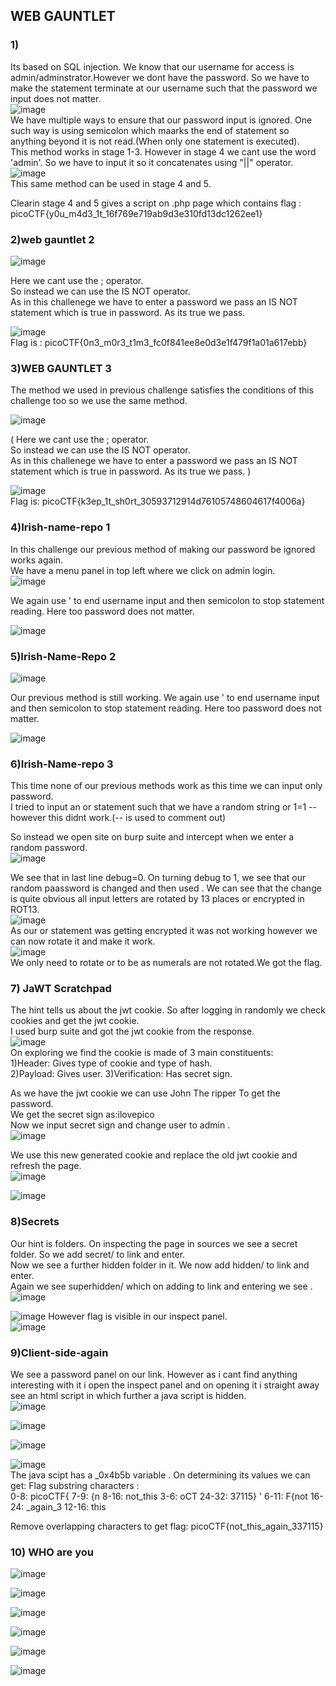 ## WEB GAUNTLET
### 1)
Its based on SQL injection. We know that our username for access is admin/adminstrator.However we dont have the password. So we have to make the statement terminate at our username such that the password we input does not matter.  
![image](https://github.com/Ritwik-Rai/CSOC24/assets/143336354/91bc4ed0-d9e2-4c7f-9344-a35a5c923a4c)  
We have multiple ways to ensure that our password input is ignored. One such way is using semicolon which maarks the end of statement so anything beyond it is not read.(When only one statement is executed).  
This method works in stage 1-3.
However in stage 4 we cant use the word 'admin'. So we have to input it so it concatenates using "||" operator.  
![image](https://github.com/Ritwik-Rai/CSOC24/assets/143336354/2154abed-b560-4eb9-8b6f-86634679ca94)  
This same method can be used in stage 4 and 5.  

Clearin stage 4 and 5 gives a script on .php page which contains flag : picoCTF{y0u_m4d3_1t_16f769e719ab9d3e310fd13dc1262ee1}  

### 2)web gauntlet 2
![image](https://github.com/Ritwik-Rai/CSOC24/assets/143336354/942097df-5a27-4f07-bd52-cd80a796e3db)  

  Here we cant use the ; operator.  
So instead we can use the IS NOT operator.  
As in this challenege we have to enter a password we pass an IS NOT statement which is true in password. As its true we pass.  

![image](https://github.com/Ritwik-Rai/CSOC24/assets/143336354/f8736d26-6c6a-4f8d-b03e-2e81196edf45)    
Flag is : picoCTF{0n3_m0r3_t1m3_fc0f841ee8e0d3e1f479f1a01a617ebb}

### 3)WEB GAUNTLET 3

The method we used in previous challenge satisfies the conditions of this challenge too so we use the same method.  

![image](https://github.com/Ritwik-Rai/CSOC24/assets/143336354/942097df-5a27-4f07-bd52-cd80a796e3db)  

( Here we cant use the ; operator.  
So instead we can use the IS NOT operator.  
As in this challenege we have to enter a password we pass an IS NOT statement which is true in password. As its true we pass.  )

![image](https://github.com/Ritwik-Rai/CSOC24/assets/143336354/40dc0d4f-330a-42b8-adeb-95dccd46dcb7)   
Flag is: picoCTF{k3ep_1t_sh0rt_30593712914d76105748604617f4006a}

### 4)Irish-name-repo 1

In this challenge our previous method of making our password be ignored works again.  
We have a menu panel in top left where we click on admin login.  
![image](https://github.com/Ritwik-Rai/CSOC24/assets/143336354/5c725560-edcb-4d0a-8bd6-5d6b67ec9bfd)  


We again use ' to end username input and then semicolon to stop statement reading.
Here too password does not matter.




![image](https://github.com/Ritwik-Rai/CSOC24/assets/143336354/b8808488-d05d-4935-928b-871d17c58834)

### 5)Irish-Name-Repo  2
![image](https://github.com/Ritwik-Rai/CSOC24/assets/143336354/e54a785c-15c7-41c0-9453-11d0f7f77c24)

Our previous method is still working.
We again use ' to end username input and then semicolon to stop statement reading.
Here too password does not matter.  

![image](https://github.com/Ritwik-Rai/CSOC24/assets/143336354/824268e0-30fb-4cc7-a9e4-558e76781644)  

### 6)Irish-Name-repo 3  
This time none of our previous methods work as this time we can input only password.  
I tried to input an or statement such that we have a random string or 1=1 -- however this didnt work.(-- is used to comment out)  

So instead we open site on burp suite and intercept when we enter a random password.  
![image](https://github.com/Ritwik-Rai/CSOC24/assets/143336354/27f9642d-4e2b-4b9c-98ec-bf7229e11a67)

We see that in last line debug=0. On turning debug to 1, we see that our random paassword is changed and then used . We can see that the change is quite obvious all input letters are rotated by 13 places or encrypted in ROT13.  
![image](https://github.com/Ritwik-Rai/CSOC24/assets/143336354/edaa56a4-06ee-4102-88df-a4600ddbfaaa)  
As our or statement was getting encrypted it was not working however we can now rotate it and make it work.   
![image](https://github.com/Ritwik-Rai/CSOC24/assets/143336354/f3efd715-9f4d-4df8-a494-604ac636fcdd)  
We only need to rotate or to be as numerals are not rotated.We got the flag.  

### 7) JaWT Scratchpad
The hint tells us about the jwt cookie. So after logging in randomly we check cookies and get the jwt cookie.  
I used burp suite and got the jwt cookie from the response.  
![image](https://github.com/Ritwik-Rai/CSOC24/assets/143336354/54fea564-c2e7-4e82-a9e7-8ff86d019868)  
On exploring we find the cookie is made of 3 main constituents:  
1)Header: Gives type of cookie and type of hash.  
2)Payload: Gives user.
3)Verification: Has secret sign.  

As we have the jwt cookie we can use John The ripper To get the password.  
We get the secret sign as:ilovepico  
Now we input secret sign and change user to admin .  
![image](https://github.com/Ritwik-Rai/CSOC24/assets/143336354/f1e0a064-ab1d-4e4d-a367-d77489cd06e8)

We use this new generated cookie and replace the old jwt cookie and refresh the page.  
![image](https://github.com/Ritwik-Rai/CSOC24/assets/143336354/80466f2d-81f9-414b-b73f-ffed7d052cb8)


![image](https://github.com/Ritwik-Rai/CSOC24/assets/143336354/6be14964-51a6-4445-b675-a6057f5579ab)  

### 8)Secrets  
Our hint is folders. On inspecting the page in sources we see a secret folder. So we add secret/ to link and enter.  
Now we see a further hidden folder in it. We now add hidden/ to link and enter.  
Again we see superhidden/ which on adding to link and entering we see .   
![image](https://github.com/Ritwik-Rai/CSOC24/assets/143336354/ee5df92b-6c59-43d7-a0fc-52a5bcf59f8d)

![image](https://github.com/Ritwik-Rai/CSOC24/assets/143336354/fb16c10e-abee-41e1-995a-b00cee5203ac)
However flag is visible in our inspect panel.  
![image](https://github.com/Ritwik-Rai/CSOC24/assets/143336354/c788fcd7-354d-4adb-ba25-2db98610cc7f)

### 9)Client-side-again  
We see a password panel on our link. However as i cant find anything interesting with it i open the inspect panel and on opening it i straight away see an html script in which further a java script is hidden.  
![image](https://github.com/Ritwik-Rai/CSOC24/assets/143336354/aa9cd789-9bd2-4346-aa8c-ffa8e4557873)  

![image](https://github.com/Ritwik-Rai/CSOC24/assets/143336354/d9da7318-c8c7-4351-ae91-b4ee7548d804)  

![image](https://github.com/Ritwik-Rai/CSOC24/assets/143336354/755615a9-0367-4fe7-b7d1-166bd037127d)  

![image](https://github.com/Ritwik-Rai/CSOC24/assets/143336354/db0c5924-0581-485e-8109-48b51f87da10)  
The java scipt has a _0x4b5b variable . On determining its values we can get: 
Flag substring characters :  
        0-8:  picoCTF{
        7-9:  {n
        8-16:  not_this
        3-6:  oCT
        24-32:  37115} '
        6-11:   F{not
        16-24:  _again_3
        12-16: this   
        
  Remove overlapping characters to get flag: picoCTF{not_this_again_337115}  

### 10)  WHO are you  


        












![image](https://github.com/Ritwik-Rai/CSOC24/assets/143336354/06d96dd9-8a3d-4891-8c70-56dbddc8b1d8)























![image](https://github.com/Ritwik-Rai/CSOC24/assets/143336354/2200364d-5971-458d-972d-863e06707671)


![image](https://github.com/Ritwik-Rai/CSOC24/assets/143336354/403c6d2d-f5bd-4b1e-bf21-0dd3ccd31940)




![image](https://github.com/Ritwik-Rai/CSOC24/assets/143336354/12d8c1ee-3acf-4b6f-ab4d-93e37871e7a6)


![image](https://github.com/Ritwik-Rai/CSOC24/assets/143336354/aed21727-a51f-4889-b280-b056ca652016)



![image](https://github.com/Ritwik-Rai/CSOC24/assets/143336354/35b5e6c3-e886-4bec-982b-fef733ecf451)


